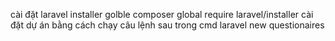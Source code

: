 cài đặt laravel installer golble
composer global require laravel/installer
cài đặt dự án bằng cách chạy câu lệnh sau trong cmd
laravel new questionaires